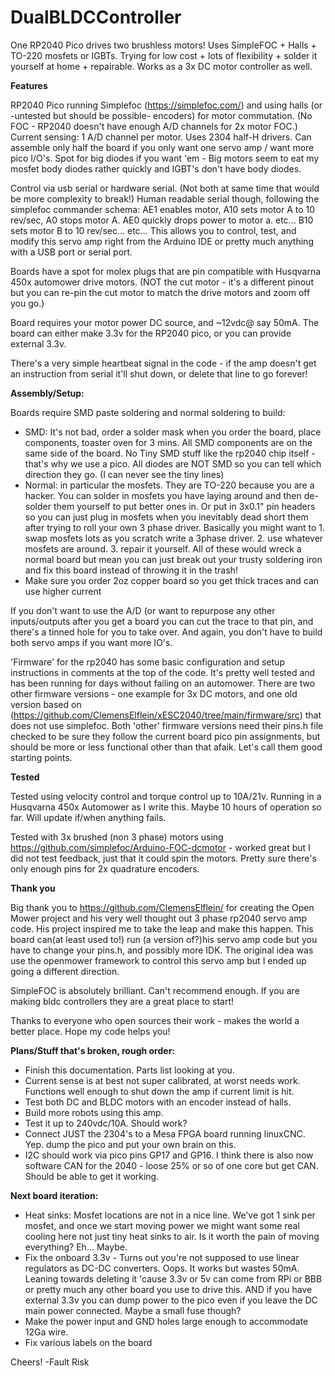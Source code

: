 # DualBLDCController
One RP2040 Pico drives two brushless motors! Uses SimpleFOC + Halls + TO-220 mosfets or IGBTs. Trying for low cost + lots of flexibility + solder it yourself at home + repairable. Works as a 3x DC motor controller as well.



**Features**

RP2040 Pico running Simplefoc (https://simplefoc.com/) and using halls (or -untested but should be possible- encoders) for motor commutation. (No FOC - RP2040 doesn't have enough A/D channels for 2x motor FOC.) Current sensing: 1 A/D channel per motor. Uses 2304 half-H drivers. Can assemble only half the board if you only want one servo amp / want more pico I/O's. Spot for big diodes if you want 'em - Big motors seem to eat my mosfet body diodes rather quickly and IGBT's don't have body diodes. 

Control via usb serial or hardware serial. (Not both at same time that would be more complexity to break!) Human readable serial though, following the simplefoc commander schema: AE1 enables motor, A10 sets motor A to 10 rev/sec, A0 stops motor A. AE0 quickly drops power to motor a. etc... B10 sets motor B to 10 rev/sec... etc... This allows you to control, test, and modify this servo amp right from the Arduino IDE or pretty much anything with a USB port or serial port.

Boards have a spot for molex plugs that are pin compatible with Husqvarna 450x automower drive motors. (NOT the cut motor - it's a different pinout but you can re-pin the cut motor to match the drive motors and zoom off you go.) 

Board requires your motor power DC source, and ~12vdc@ say 50mA. The board can either make 3.3v for the RP2040 pico, or you can provide external 3.3v. 

There's a very simple heartbeat signal in the code - if the amp doesn't get an instruction from serial it'll shut down, or delete that line to go forever!

**Assembly/Setup:**

Boards require SMD paste soldering and normal soldering to build: 

- SMD: It's not bad, order a solder mask when you order the board, place components, toaster oven for 3 mins. All SMD components are on the same side of the board. No Tiny SMD stuff like the rp2040 chip itself - that's why we use a pico. All diodes are NOT SMD so you can tell which direction they go. (I can never see the tiny lines) 
- Normal: in particular the mosfets. They are TO-220 because you are a hacker. You can solder in mosfets you have laying around and then de-solder them yourself to put better ones in. Or put in 3x0.1" pin headers so you can just plug in mosfets when you inevitably dead short them after trying to roll your own 3 phase driver. Basically you might want to 1. swap mosfets lots as you scratch write a 3phase driver. 2. use whatever mosfets are around. 3. repair it yourself. All of these would wreck a normal board but mean you can just break out your trusty soldering iron and fix this board instead of throwing it in the trash!
- Make sure you order 2oz copper board so you get thick traces and can use higher current

If you don't want to use the A/D (or want to repurpose any other inputs/outputs after you get a board you can cut the trace to that pin, and there's a tinned hole for you to take over. And again, you don't have to build both servo amps if you want more IO's. 

'Firmware' for the rp2040 has some basic configuration and setup instructions in comments at the top of the code. It's pretty well tested and has been running for days without failing on an automower. There are two other firmware versions - one example for 3x DC motors, and one old version based on (https://github.com/ClemensElflein/xESC2040/tree/main/firmware/src) that does not use simplefoc. Both 'other' firmware versions need their pins.h file checked to be sure they follow the current board pico pin assignments, but should be more or less functional other than that afaik. Let's call them good starting points. 

**Tested**

Tested using velocity control and torque control up to 10A/21v. Running in a Husqvarna 450x Automower as I write this. Maybe 10 hours of operation so far. Will update if/when anything fails.

Tested with 3x brushed (non 3 phase) motors using https://github.com/simplefoc/Arduino-FOC-dcmotor  - worked great but I did not test feedback, just that it could spin the motors. Pretty sure there's only enough pins for 2x quadrature encoders.

**Thank you**

Big thank you to https://github.com/ClemensElflein/ for creating the Open Mower project and his very well thought out 3 phase rp2040 servo amp code. His project inspired me to take the leap and make this happen. This board can(at least used to!) run (a version of?)his servo amp code but you have to change your pins.h, and possibly more IDK. The original idea was use the openmower framework to control this servo amp but I ended up going a different direction.

SimpleFOC is absolutely brilliant. Can't recommend enough. If you are making bldc controllers they are a great place to start!

Thanks to everyone who open sources their work - makes the world a better place. Hope my code helps you!

**Plans/Stuff that's broken, rough order:**

- Finish this documentation. Parts list looking at you.
- Current sense is at best not super calibrated, at worst needs work. Functions well enough to shut down the amp if current limit is hit.
- Test both DC and BLDC motors with an encoder instead of halls.
- Build more robots using this amp.
- Test it up to 240vdc/10A. Should work?
- Connect JUST the 2304's to a Mesa FPGA board running linuxCNC. Yep. dump the pico and put your own brain on this.
- I2C should work via pico pins GP17 and GP16. I think there is also now software CAN for the 2040 - loose 25% or so of one core but get CAN. Should be able to get it working.

**Next board iteration:**

- Heat sinks: Mosfet locations are not in a nice line. We've got 1 sink per mosfet, and once we start moving power we might want some real cooling here not just tiny heat sinks to air. Is it worth the pain of moving everything? Eh... Maybe.
- Fix the onboard 3.3v - Turns out you're not supposed to use linear regulators as DC-DC converters. Oops. It works but wastes 50mA. Leaning towards deleting it 'cause 3.3v or 5v can come from RPi or BBB or pretty much any other board you use to drive this. AND if you have external 3.3v you can dump power to the pico even if you leave the DC main power connected. Maybe a small fuse though?
- Make the power input and GND holes large enough to accommodate 12Ga wire.
- Fix various labels on the board


Cheers!
-Fault Risk
